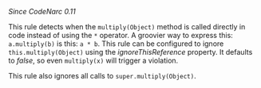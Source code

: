 *Since CodeNarc 0.11*

This rule detects when the `multiply(Object)` method is called directly
in code instead of using the `*` operator. A groovier way to express
this: `a.multiply(b)` is this: `a * b`. This rule can be configured to
ignore `this.multiply(Object)` using the *ignoreThisReference* property.
It defaults to *false*, so even `multiply(x)` will trigger a violation.

This rule also ignores all calls to `super.multiply(Object)`.
